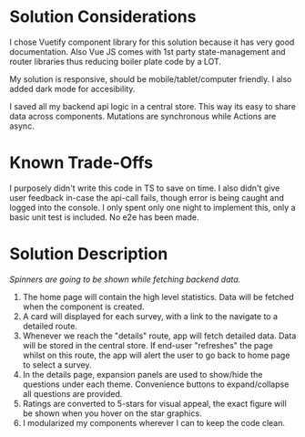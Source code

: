 # Solution Considerations
I chose Vuetify component library for this solution because it has very good documentation.
Also Vue JS comes with 1st party state-management and router libraries thus reducing boiler plate code by a LOT.

My solution is responsive, should be mobile/tablet/computer friendly. I also added dark mode for accesibility.

I saved all my backend api logic in a central store. This way its easy to share data across components. Mutations are synchronous while Actions are async.

# Known Trade-Offs
I purposely didn't write this code in TS to save on time. I also didn't give user feedback in-case the api-call fails, though error is being caught and logged into the console. I only spent only one night to implement this, only a basic unit test is included. No e2e has been made.

# Solution Description
*Spinners are going to be shown while fetching backend data.*

1. The home page will contain the high level statistics. Data will be fetched when the component is created.
2. A card will displayed for each survey, with a link to the navigate to a detailed route.
3. Whenever we reach the "details" route, app will fetch detailed data. Data will be stored in the central store. If end-user "refreshes" the page whilst on this route, the app will alert the user to go back to home page to select a survey.
4. In the details page, expansion panels are used to show/hide the questions under each theme. Convenience buttons to expand/collapse all questions are provided.
5. Ratings are converted to 5-stars for visual appeal, the exact figure will be shown when you hover on the star graphics.
6. I modularized my components wherever I can to keep the code clean.
